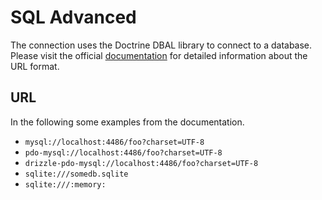 
# SQL Advanced

The connection uses the Doctrine DBAL library to connect to a database. Please visit the official [documentation] for
detailed information about the URL format.

## URL

In the following some examples from the documentation.

 * `mysql://localhost:4486/foo?charset=UTF-8`
 * `pdo-mysql://localhost:4486/foo?charset=UTF-8`
 * `drizzle-pdo-mysql://localhost:4486/foo?charset=UTF-8`
 * `sqlite:///somedb.sqlite`
 * `sqlite:///:memory:`

[documentation]: http://doctrine-dbal.readthedocs.org/en/latest/reference/configuration.html


